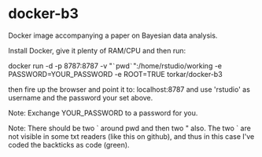 # docker-b3
Docker image accompanying a paper on Bayesian data analysis.

Install Docker, give it plenty of RAM/CPU and then run:

docker run -d -p 8787:8787 -v "`` ` ``pwd`` ` ``":/home/rstudio/working -e PASSWORD=YOUR_PASSWORD -e ROOT=TRUE torkar/docker-b3

then fire up the browser and point it to: localhost:8787 and use 'rstudio' as username and the password your set above.

Note: Exchange YOUR_PASSWORD to a password for you.

Note: There should be two \` around pwd and then two " also. The two \` are not visible in some txt readers (like this on github), and thus in this case I've coded the backticks as code (green).
